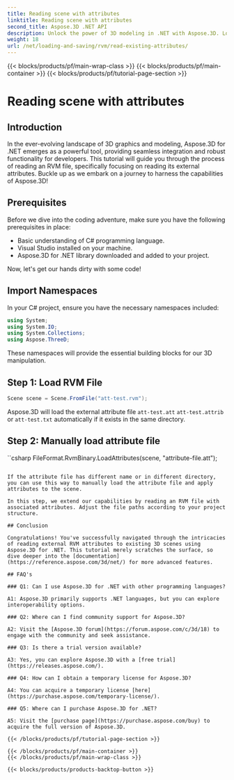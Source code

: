 ```yaml
---
title: Reading scene with attributes
linktitle: Reading scene with attributes
second_title: Aspose.3D .NET API
description: Unlock the power of 3D modeling in .NET with Aspose.3D. Load, save, and manipulate scenes effortlessly. Dive into the world of limitless possibilities.
weight: 18
url: /net/loading-and-saving/rvm/read-existing-attributes/
---
```


{{< blocks/products/pf/main-wrap-class >}}
{{< blocks/products/pf/main-container >}}
{{< blocks/products/pf/tutorial-page-section >}}

# Reading scene with attributes

## Introduction

In the ever-evolving landscape of 3D graphics and modeling, Aspose.3D for .NET emerges as a powerful tool, providing seamless integration and robust functionality for developers. This tutorial will guide you through the process of reading an RVM file, specifically focusing on reading its external attributes. Buckle up as we embark on a journey to harness the capabilities of Aspose.3D!

## Prerequisites

Before we dive into the coding adventure, make sure you have the following prerequisites in place:

- Basic understanding of C# programming language.
- Visual Studio installed on your machine.
- Aspose.3D for .NET library downloaded and added to your project.

Now, let's get our hands dirty with some code!

## Import Namespaces

In your C# project, ensure you have the necessary namespaces included:

```csharp
using System;
using System.IO;
using System.Collections;
using Aspose.ThreeD;
```

These namespaces will provide the essential building blocks for our 3D manipulation.



## Step 1: Load RVM File
```csharp
Scene scene = Scene.FromFile("att-test.rvm");
```

Aspose.3D  will load the external attribute file `att-test.att` `att-test.attrib` or `att-test.txt` automatically if it exists in the same directory.


## Step 2: Manually load attribute file

``csharp
FileFormat.RvmBinary.LoadAttributes(scene, "attribute-file.att");
```

If the attribute file has different name or in different directory, you can use this way to manually load the attribute file and apply attributes to the scene.

In this step, we extend our capabilities by reading an RVM file with associated attributes. Adjust the file paths according to your project structure.

## Conclusion

Congratulations! You've successfully navigated through the intricacies of reading external RVM attributes to existing 3D scenes using Aspose.3D for .NET. This tutorial merely scratches the surface, so dive deeper into the [documentation](https://reference.aspose.com/3d/net/) for more advanced features.

## FAQ's

### Q1: Can I use Aspose.3D for .NET with other programming languages?

A1: Aspose.3D primarily supports .NET languages, but you can explore interoperability options.

### Q2: Where can I find community support for Aspose.3D?

A2: Visit the [Aspose.3D forum](https://forum.aspose.com/c/3d/18) to engage with the community and seek assistance.

### Q3: Is there a trial version available?

A3: Yes, you can explore Aspose.3D with a [free trial](https://releases.aspose.com/).

### Q4: How can I obtain a temporary license for Aspose.3D?

A4: You can acquire a temporary license [here](https://purchase.aspose.com/temporary-license/).

### Q5: Where can I purchase Aspose.3D for .NET?

A5: Visit the [purchase page](https://purchase.aspose.com/buy) to acquire the full version of Aspose.3D.

{{< /blocks/products/pf/tutorial-page-section >}}

{{< /blocks/products/pf/main-container >}}
{{< /blocks/products/pf/main-wrap-class >}}

{{< blocks/products/products-backtop-button >}}

